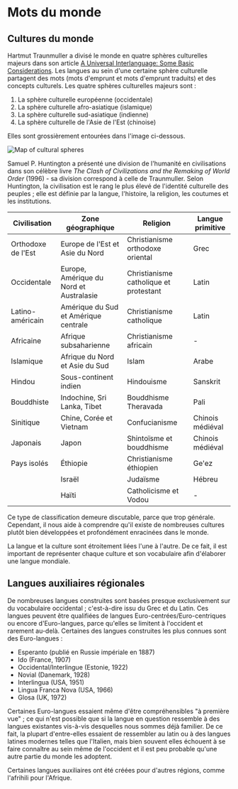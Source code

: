 Mots du monde
===========

Cultures du monde
---------------------

Hartmut Traunmuller a divisé le monde en quatre sphères culturelles majeurs dans son article [A Universal Interlanguage: Some Basic Considerations](http://www.ling.su.se/staff/hartmut/UIL.pdf). Les langues au sein d'une certaine sphère culturelle partagent des mots (mots d'emprunt et mots d'emprunt traduits) et des concepts culturels. 
Les quatre sphères culturelles majeurs sont : 

1. La sphère culturelle européenne (occidentale)
2. La sphère culturelle afro-asiatique (islamique)
3. La sphère culturelle sud-asiatique (indienne)
4. La sphère culturelle de l'Asie de l'Est (chinoise)

Elles sont grossièrement entourées dans l'image ci-dessous.

![](http://www.pandunia.info/kuvat/linguisticspheres.gif "Map of cultural spheres")

Samuel P. Huntington a présenté une division de l'humanité en civilisations dans son célèbre livre _The Clash of Civilizations and the Remaking of World Order_ (1996) - sa division correspond à celle de Traunmuller. Selon Huntington, la civilisation est le rang le plus élevé de l'identité culturelle des peuples ; elle est définie par la langue, l'histoire, la religion, les coutumes et les institutions.

| Civilisation       | Zone géographique                       | Religion                               | Langue primitive |
| ------------------ | --------------------------------------- | -------------------------------------- | ---------------- |
| Orthodoxe de l'Est | Europe de l'Est et Asie du Nord         | Christianisme orthodoxe oriental       | Grec             |
| Occidentale        | Europe, Amérique du Nord et Australasie | Christianisme catholique et protestant | Latin            |
| Latino-américain   | Amérique du Sud et Amérique centrale    | Christianisme catholique               | Latin            |
| Africaine          | Afrique subsaharienne                   | Christianisme africain                 | -                |
| Islamique          | Afrique du Nord et Asie du Sud          | Islam                                  | Arabe            |
| Hindou             | Sous-continent indien                   | Hindouisme                             | Sanskrit         |
| Bouddhiste         | Indochine, Sri Lanka, Tibet             | Bouddhisme Theravada                   | Pali             |
| Sinitique          | Chine, Corée et Vietnam                 | Confucianisme                          | Chinois médiéval |
| Japonais           | Japon                                   | Shintoïsme et bouddhisme               | Chinois médiéval |
| Pays isolés        | Éthiopie                                | Christianisme éthiopien                | Ge'ez            |
|                    | Israël                                  | Judaïsme                               | Hébreu           |
|                    | Haïti                                   | Catholicisme et Vodou                  | -                |

Ce type de classification demeure discutable, parce que trop générale. Cependant, il nous aide à comprendre qu'il existe de nombreuses cultures plutôt bien développées et profondément enracinées dans le monde.

La langue et la culture sont étroitement liées l'une à l'autre. De ce fait, il est important de représenter chaque culture et son vocabulaire afin d'élaborer une langue mondiale.


Langues auxiliaires régionales
----------------------------

De nombreuses langues construites sont basées presque exclusivement sur du vocabulaire occidental ; c'est-à-dire issu du Grec et du Latin. Ces langues peuvent être qualifiées de langues Euro-centrées/Euro-centriques ou encore d'Euro-langues, parce qu'elles se limitent à l'occident et rarement au-delà.
Certaines des langues construites les plus connues sont des Euro-langues : 

- Esperanto (publié en Russie impériale en 1887)
- Ido (France, 1907)
- Occidental/Interlingue (Estonie, 1922)
- Novial (Danemark, 1928)
- Interlingua (USA, 1951)
- Lingua Franca Nova (USA, 1966)
- Glosa (UK, 1972)

Certaines Euro-langues essaient même d'être compréhensibles "à première vue" ; ce qui n'est possible que si la langue en question ressemble à des langues existantes vis-à-vis desquelles nous sommes déjà familier.
De ce fait, la plupart d'entre-elles essaient de ressembler au latin ou à des langues latines modernes telles que l'Italien, mais bien souvent elles échouent à se faire connaître au sein même de l'occident et il est peu probable qu'une autre partie du monde les adoptent.

Certaines langues auxiliaires ont été créées pour d'autres régions, comme l'afrihili pour l'Afrique.


